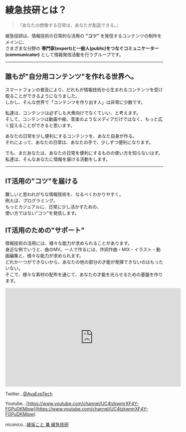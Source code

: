# 綾急技研とは？

> 『あなたの想像する日常は、あなたが創造できる。』

綾急技研は、情報技術の日常的な活用の **"コツ"** を発信するコンテンツの制作をメインに、  
さまざまな分野の **専門家(expert)と一般人(public)をつなぐコミュニケーター(communicator)** として情報発信活動を行うグループです。

---

## 誰もが"自分用コンテンツ"を作れる世界へ。

スマートフォンの普及により、だれもが情報技術から生まれるコンテンツを受け取ることができるようになりました。  
しかし、そんな世界で「コンテンツを作り出す人」は非常に少数です。

私達は、コンテンツは必ずしも大衆向けでなくていい、と考えます。  
そして、コンテンツは動画や絵、音楽のようなメディアだけではなく、もっと広く捉えることができると思います。

あなたの日常を少し便利にするコンテンツを、あなた自身が作る。  
それによって、あなたの日常は、あなたの手で、少しずつ便利になります。

でも、まだあなたは、あなたの日常を便利にするものの使い方を知らないはず。  
私達は、そんなあなたに情報を届ける活動をします。

---

## IT活用の"コツ"を届ける

難しいと思われがちな情報技術を、なるべくわかりやすく。  
例えば、プログラミング。  
もっとカジュアルに、日常に少し活かすための、  
使い方ではない"コツ"を発信します。

## IT活用のための"サポート"

情報技術の活用には、様々な能力が求められることがあります。  
身近な例でいうと、曲のMV。一人で作るには、作詞作曲・MIX・イラスト・動画編集と、様々な能力が求められます。  
どれか一つができないから、あなたの他の部分の才能が発揮できないのはもったいない。  
そこで、様々な素材の配布を通じて、あなたの才能を光らせるための基盤を作ります。

<iframe width="560" height="315" src="https://www.youtube.com/embed/YkecJM1oMaI" title="YouTube video player" frameborder="0" allow="accelerometer; autoplay; clipboard-write; encrypted-media; gyroscope; picture-in-picture" allowfullscreen></iframe>

Twitter…[@AyaExpTech](https://twitter.com/AyaExpTech)

Youtube…[https://www.youtube.com/channel/UC4tzkwmrXF4Y-FGPuDKMjpw](https://www.youtube.com/channel/UC4tzkwmrXF4Y-FGPuDKMjpw)

niconico…[綾坂こと 兼 綾急技研](https://www.nicovideo.jp/user/116499270)
